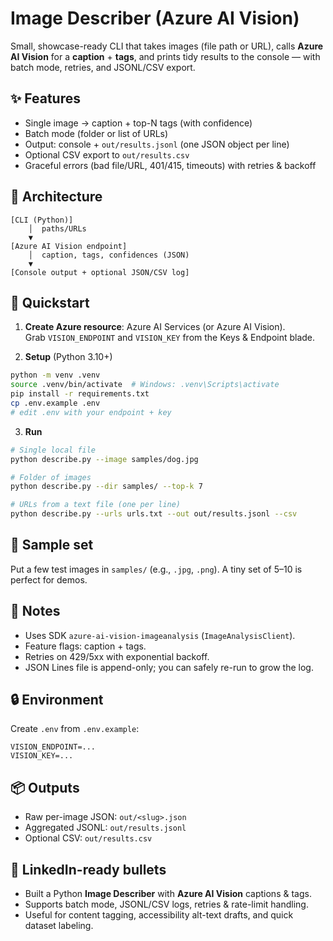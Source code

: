 # Image Describer (Azure AI Vision)

Small, showcase-ready CLI that takes images (file path or URL), calls **Azure AI Vision** for a **caption** + **tags**, 
and prints tidy results to the console — with batch mode, retries, and JSONL/CSV export.

## ✨ Features
- Single image → caption + top-N tags (with confidence)
- Batch mode (folder or list of URLs)
- Output: console + `out/results.jsonl` (one JSON object per line)
- Optional CSV export to `out/results.csv`
- Graceful errors (bad file/URL, 401/415, timeouts) with retries & backoff

## 🧱 Architecture

```
[CLI (Python)]
    │  paths/URLs
    ▼
[Azure AI Vision endpoint]
    │  caption, tags, confidences (JSON)
    ▼
[Console output + optional JSON/CSV log]
```

## 🚀 Quickstart

1) **Create Azure resource**: Azure AI Services (or Azure AI Vision).  
   Grab `VISION_ENDPOINT` and `VISION_KEY` from the Keys & Endpoint blade.

2) **Setup** (Python 3.10+)
```bash
python -m venv .venv
source .venv/bin/activate  # Windows: .venv\Scripts\activate
pip install -r requirements.txt
cp .env.example .env
# edit .env with your endpoint + key
```

3) **Run**
```bash
# Single local file
python describe.py --image samples/dog.jpg

# Folder of images
python describe.py --dir samples/ --top-k 7

# URLs from a text file (one per line)
python describe.py --urls urls.txt --out out/results.jsonl --csv
```

## 🧪 Sample set
Put a few test images in `samples/` (e.g., `.jpg`, `.png`). A tiny set of 5–10 is perfect for demos.

## 📝 Notes
- Uses SDK `azure-ai-vision-imageanalysis` (`ImageAnalysisClient`).
- Feature flags: caption + tags.
- Retries on 429/5xx with exponential backoff.
- JSON Lines file is append-only; you can safely re-run to grow the log.

## 🔒 Environment
Create `.env` from `.env.example`:
```
VISION_ENDPOINT=...
VISION_KEY=...
```

## 📦 Outputs
- Raw per-image JSON: `out/<slug>.json`
- Aggregated JSONL: `out/results.jsonl`
- Optional CSV: `out/results.csv`

## 📣 LinkedIn-ready bullets
- Built a Python **Image Describer** with **Azure AI Vision** captions & tags.
- Supports batch mode, JSONL/CSV logs, retries & rate-limit handling.
- Useful for content tagging, accessibility alt-text drafts, and quick dataset labeling.
```
